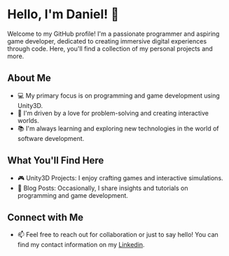 # Hello, I'm Daniel! 👋

Welcome to my GitHub profile! I'm a passionate programmer and aspiring game developer, dedicated to creating immersive digital experiences through code. Here, you'll find a collection of my personal projects and more.

## About Me
- 💻 My primary focus is on programming and game development using Unity3D.
- 🌟 I'm driven by a love for problem-solving and creating interactive worlds.
- 📚 I'm always learning and exploring new technologies in the world of software development.

## What You'll Find Here

- 🎮 Unity3D Projects: I enjoy crafting games and interactive simulations.
- 📝 Blog Posts: Occasionally, I share insights and tutorials on programming and game development.

## Connect with Me

- 📫 Feel free to reach out for collaboration or just to say hello! You can find my contact information on my [Linkedin](https://www.linkedin.com/in/sodeji/).



